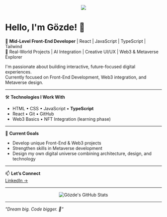 <p align="center">
  <img src="https://readme-typing-svg.herokuapp.com/?lines=Welcome+to+my+GitHub!;Front-End+Developer;Metaverse+Explorer;Lifelong+Learner🚀&center=true&width=500&height=50">
</p>

# Hello, I'm Gözde! 👋

🎯 **Mid-Level Front-End Developer** | React | JavaScript | TypeScript | Tailwind  
🚀 Real-World Projects | AI Integration | Creative UI/UX | Web3 & Metaverse Explorer

I'm passionate about building interactive, future-focused digital experiences.  
Currently focused on Front-End Development, Web3 integration, and Metaverse design.

---

🛠️ **Technologies I Work With**  
- HTML • CSS • JavaScript • **TypeScript**  
- React • Git • GitHub  
- Web3 Basics • NFT Integration (learning phase)  

---

🎯 **Current Goals**  
- Develop unique Front-End & Web3 projects  
- Strengthen skills in Metaverse development  
- Design my own digital universe combining architecture, design, and technology  

---

📫 **Let’s Connect**  
[LinkedIn →](https://www.linkedin.com/in/gozdedoner/)


---

<p align="center">
  <img src="https://github-readme-stats.vercel.app/api?username=gozdedoner&show_icons=true&theme=radical" alt="Gözde's GitHub Stats" />
</p>

---

_"Dream big. Code bigger. 🌟"_

